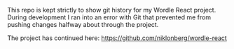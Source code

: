 This repo is kept strictly to show git history for my Wordle React project. 
During development I ran into an error with Git that prevented me from pushing
changes halfway about through the project.  

The project has continued here: https://github.com/niklonberg/wordle-react
